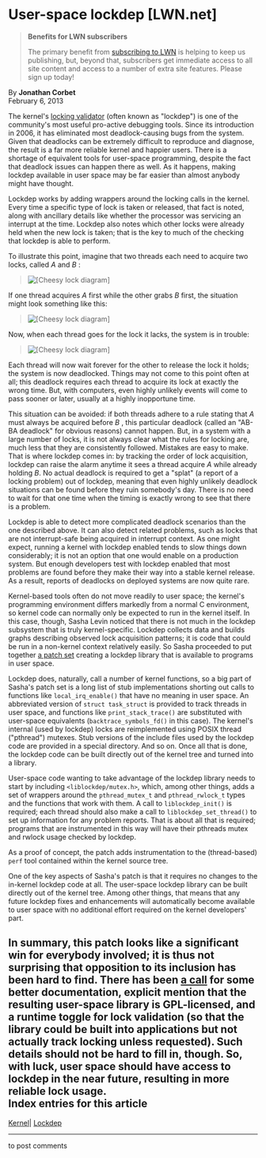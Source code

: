 # User-space lockdep [LWN.net]

> **Benefits for LWN subscribers**
> 
> The primary benefit from [subscribing to LWN](/Promo/nst-nag5/subscribe) is helping to keep us publishing, but, beyond that, subscribers get immediate access to all site content and access to a number of extra site features. Please sign up today! 

By **Jonathan Corbet**  
February 6, 2013 

The kernel's [locking validator](/Articles/185666/) (often known as "lockdep") is one of the community's most useful pro-active debugging tools. Since its introduction in 2006, it has eliminated most deadlock-causing bugs from the system. Given that deadlocks can be extremely difficult to reproduce and diagnose, the result is a far more reliable kernel and happier users. There is a shortage of equivalent tools for user-space programming, despite the fact that deadlock issues can happen there as well. As it happens, making lockdep available in user space may be far easier than almost anybody might have thought. 

Lockdep works by adding wrappers around the locking calls in the kernel. Every time a specific type of lock is taken or released, that fact is noted, along with ancillary details like whether the processor was servicing an interrupt at the time. Lockdep also notes which other locks were already held when the new lock is taken; that is the key to much of the checking that lockdep is able to perform. 

To illustrate this point, imagine that two threads each need to acquire two locks, called _A_ and _B_ : 

> ![\[Cheesy lock diagram\]](https://static.lwn.net/images/2013/lockdep/lockdep1.png)

If one thread acquires _A_ first while the other grabs _B_ first, the situation might look something like this: 

> ![\[Cheesy lock diagram\]](https://static.lwn.net/images/2013/lockdep/lockdep2.png)

Now, when each thread goes for the lock it lacks, the system is in trouble: 

> ![\[Cheesy lock diagram\]](https://static.lwn.net/images/2013/lockdep/lockdep3.png)

Each thread will now wait forever for the other to release the lock it holds; the system is now deadlocked. Things may not come to this point often at all; this deadlock requires each thread to acquire its lock at exactly the wrong time. But, with computers, even highly unlikely events will come to pass sooner or later, usually at a highly inopportune time. 

This situation can be avoided: if both threads adhere to a rule stating that _A_ must always be acquired before _B_ , this particular deadlock (called an "AB-BA deadlock" for obvious reasons) cannot happen. But, in a system with a large number of locks, it is not always clear what the rules for locking are, much less that they are consistently followed. Mistakes are easy to make. That is where lockdep comes in: by tracking the order of lock acquisition, lockdep can raise the alarm anytime it sees a thread acquire _A_ while already holding _B_. No actual deadlock is required to get a "splat" (a report of a locking problem) out of lockdep, meaning that even highly unlikely deadlock situations can be found before they ruin somebody's day. There is no need to wait for that one time when the timing is exactly wrong to see that there is a problem. 

Lockdep is able to detect more complicated deadlock scenarios than the one described above. It can also detect related problems, such as locks that are not interrupt-safe being acquired in interrupt context. As one might expect, running a kernel with lockdep enabled tends to slow things down considerably; it is not an option that one would enable on a production system. But enough developers test with lockdep enabled that most problems are found before they make their way into a stable kernel release. As a result, reports of deadlocks on deployed systems are now quite rare. 

Kernel-based tools often do not move readily to user space; the kernel's programming environment differs markedly from a normal C environment, so kernel code can normally only be expected to run in the kernel itself. In this case, though, Sasha Levin noticed that there is not much in the lockdep subsystem that is truly kernel-specific. Lockdep collects data and builds graphs describing observed lock acquisition patterns; it is code that could be run in a non-kernel context relatively easily. So Sasha proceeded to put together [a patch set](/Articles/536366/) creating a lockdep library that is available to programs in user space. 

Lockdep does, naturally, call a number of kernel functions, so a big part of Sasha's patch set is a long list of stub implementations shorting out calls to functions like `local_irq_enable()` that have no meaning in user space. An abbreviated version of `struct task_struct` is provided to track threads in user space, and functions like `print_stack_trace()` are substituted with user-space equivalents (`backtrace_symbols_fd()` in this case). The kernel's internal (used by lockdep) locks are reimplemented using POSIX thread ("pthread") mutexes. Stub versions of the include files used by the lockdep code are provided in a special directory. And so on. Once all that is done, the lockdep code can be built directly out of the kernel tree and turned into a library. 

User-space code wanting to take advantage of the lockdep library needs to start by including `<liblockdep/mutex.h>`, which, among other things, adds a set of wrappers around the `pthread_mutex_t` and `pthread_rwlock_t` types and the functions that work with them. A call to `liblockdep_init()` is required; each thread should also make a call to `liblockdep_set_thread()` to set up information for any problem reports. That is about all that is required; programs that are instrumented in this way will have their pthreads mutex and rwlock usage checked by lockdep. 

As a proof of concept, the patch adds instrumentation to the (thread-based) `perf` tool contained within the kernel source tree. 

One of the key aspects of Sasha's patch is that it requires no changes to the in-kernel lockdep code at all. The user-space lockdep library can be built directly out of the kernel tree. Among other things, that means that any future lockdep fixes and enhancements will automatically become available to user space with no additional effort required on the kernel developers' part. 

In summary, this patch looks like a significant win for everybody involved; it is thus not surprising that opposition to its inclusion has been hard to find. There has been [a call](/Articles/536373/) for some better documentation, explicit mention that the resulting user-space library is GPL-licensed, and a runtime toggle for lock validation (so that the library could be built into applications but not actually track locking unless requested). Such details should not be hard to fill in, though. So, with luck, user space should have access to lockdep in the near future, resulting in more reliable lock usage.  
Index entries for this article  
---  
[Kernel](/Kernel/Index)| [Lockdep](/Kernel/Index#Lockdep)  
  


* * *

to post comments 

